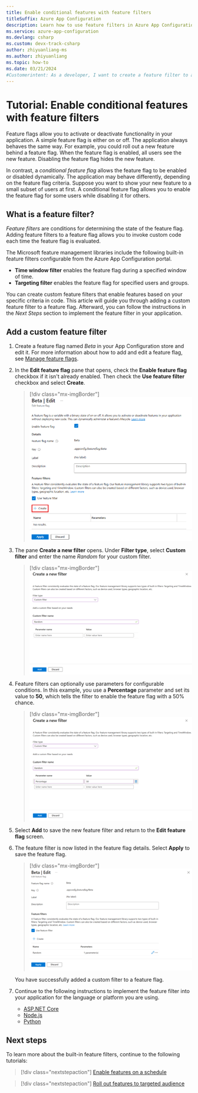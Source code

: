```yaml
---
title: Enable conditional features with feature filters
titleSuffix: Azure App Configuration
description: Learn how to use feature filters in Azure App Configuration to enable conditional feature flags for your application.
ms.service: azure-app-configuration
ms.devlang: csharp
ms.custom: devx-track-csharp
author: zhiyuanliang-ms
ms.author: zhiyuanliang
ms.topic: how-to
ms.date: 03/21/2024
#Customerintent: As a developer, I want to create a feature filter to activate a feature flag depending on a specific scenario.
---
```


# Tutorial: Enable conditional features with feature filters

Feature flags allow you to activate or deactivate functionality in your application. A simple feature flag is either on or off. The application always behaves the same way. For example, you could roll out a new feature behind a feature flag. When the feature flag is enabled, all users see the new feature. Disabling the feature flag hides the new feature.

In contrast, a _conditional feature flag_ allows the feature flag to be enabled or disabled dynamically. The application may behave differently, depending on the feature flag criteria. Suppose you want to show your new feature to a small subset of users at first. A conditional feature flag allows you to enable the feature flag for some users while disabling it for others. 

## What is a feature filter?

_Feature filters_ are conditions for determining the state of the feature flag. Adding feature filters to a feature flag allows you to invoke custom code each time the feature flag is evaluated.

The Microsoft feature management libraries include the following built-in feature filters configurable from the Azure App Configuration portal.

- **Time window filter** enables the feature flag during a specified window of time.
- **Targeting filter** enables the feature flag for specified users and groups.

You can create custom feature filters that enable features based on your specific criteria in code. This article will guide you through adding a custom feature filter to a feature flag. Afterward, you can follow the instructions in the *Next Steps* section to implement the feature filter in your application.

## Add a custom feature filter

1. Create a feature flag named *Beta* in your App Configuration store and edit it. For more information about how to add and edit a feature flag, see [Manage feature flags](./manage-feature-flags.md#edit-feature-flags).

1. In the **Edit feature flag** pane that opens, check the **Enable feature flag** checkbox if it isn't already enabled. Then check the **Use feature filter** checkbox and select **Create**.

    > [!div class="mx-imgBorder"]
    > ![Screenshot of the Azure portal, filling out the form 'Edit feature flag'.](./media/feature-filters/edit-a-feature-flag.png)

1. The pane **Create a new filter** opens. Under **Filter type**, select **Custom filter** and enter the name *Random* for your custom filter.

    > [!div class="mx-imgBorder"]
    > ![Screenshot of the Azure portal, creating a new custom filter.](./media/feature-filters/add-custom-filter.png)

1. Feature filters can optionally use parameters for configurable conditions. In this example, you use a **Percentage** parameter and set its value to **50**, which tells the filter to enable the feature flag with a 50% chance.

    > [!div class="mx-imgBorder"]
    > ![Screenshot of the Azure portal, adding paramters for the custom filter.](./media/feature-filters/add-custom-filter-parameter.png)

1. Select **Add** to save the new feature filter and return to the **Edit feature flag** screen.

1. The feature filter is now listed in the feature flag details. Select **Apply** to save the feature flag.

    > [!div class="mx-imgBorder"]
    > ![Screenshot of the Azure portal, applying new custom filter.](./media/feature-filters/feature-flag-edit-apply-filter.png)

    You have successfully added a custom filter to a feature flag. 

1. Continue to the following instructions to implement the feature filter into your application for the language or platform you are using.

    - [ASP.NET Core](./howto-feature-filters-aspnet-core.md)
    - [Node.js](./howto-feature-filters-javascript.md)
    - [Python](./howto-feature-filters-python.md)

## Next steps

To learn more about the built-in feature filters, continue to the following tutorials:

> [!div class="nextstepaction"]
> [Enable features on a schedule](./howto-timewindow-filter.md)

> [!div class="nextstepaction"]
> [Roll out features to targeted audience](./howto-targetingfilter.md)